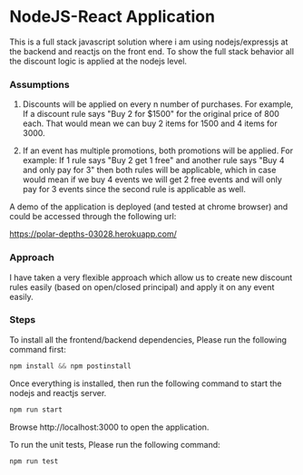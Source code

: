 # NodeJS-React Application

This is a full stack javascript solution where i am using nodejs/expressjs at the backend and reactjs on the front end. To show the full stack behavior all the discount logic is applied at the nodejs level.

### Assumptions

1) Discounts will be applied on every n number of purchases. For example, If a discount rule says "Buy 2 for $1500" for the original price of 800 each.
That would mean we can buy 2 items for 1500 and 4 items for 3000.

2) If an event has multiple promotions, both promotions will be applied. For example: If 1 rule says "Buy 2 get 1 free" and another rule says "Buy 4 and only pay for 3" then both rules will be applicable, which in case would mean if we buy 4 events we will get 2 free events and will only pay for 3 events since the second rule is applicable as well.

A demo of the application is deployed (and tested at chrome browser) and could be accessed through the following url:

https://polar-depths-03028.herokuapp.com/


### Approach

I have taken a very flexible approach which allow us to create new discount rules easily (based on open/closed principal) and apply it on any event easily.

### Steps 

To install all the frontend/backend dependencies, Please run the following command first:

```javascript
npm install && npm postinstall
```

Once everything is installed, then run the following command to start the nodejs and reactjs server.


```javascript
npm run start
```
Browse http://localhost:3000 to open the application.

To run the unit tests, Please run the following command:

```javascript
npm run test
```



